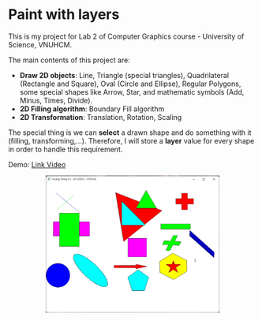 # Paint with layers

This is my project for Lab 2 of Computer Graphics course - University of Science, VNUHCM.

The main contents of this project are:
- **Draw 2D objects**: Line, Triangle (special triangles), Quadrilateral (Rectangle and Square), Oval (Circle and Ellipse), Regular Polygons, some special shapes like Arrow, Star, and mathematic symbols (Add, Minus, Times, Divide).
- **2D Filling algorithm**: Boundary Fill algorithm
- **2D Transformation**: Translation, Rotation, Scaling

The special thing is we can **select** a drawn shape and do something with it (filling, transforming,...). Therefore, I will store a **layer** value for every shape in order to handle this requirement.

Demo: <a href="https://youtu.be/uLP3AdKRxbI">Link Video</a>
<p align="center">
    <img src="./images/shot.png" width="70%"/>
</p>